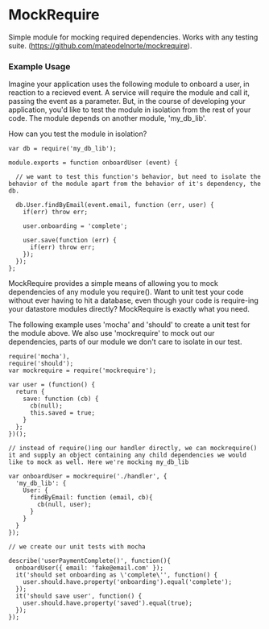 # MockRequire

Simple module for mocking required dependencies. Works with any testing suite. (https://github.com/mateodelnorte/mockrequire).


### Example Usage 

Imagine your application uses the following module to onboard a user, in reaction to a recieved event. A service will require the module and call it, passing the event as a parameter. But, in the course of developing your application, you'd like to test the module in isolation from the rest of your code. The module depends on another module, 'my_db_lib'. 

How can you test the module in isolation?

```
var db = require('my_db_lib');

module.exports = function onboardUser (event) {

  // we want to test this function's behavior, but need to isolate the behavior of the module apart from the behavior of it's dependency, the db. 

  db.User.findByEmail(event.email, function (err, user) {
    if(err) throw err;

    user.onboarding = 'complete';

    user.save(function (err) { 
      if(err) throw err; 
    });
  });
};
```

MockRequire provides a simple means of allowing you to mock dependencies of any module you require(). Want to unit test your code without ever having to hit a database, even though your code is require-ing your datastore modules directly? MockRequire is exactly what you need. 

The following example uses 'mocha' and 'should' to create a unit test for the module above. We also use 'mockrequire' to mock out our dependencies, parts of our module we don't care to isolate in our test. 

```
require('mocha'),
require('should');
var mockrequire = require('mockrequire');

var user = (function() {
  return {
    save: function (cb) {
      cb(null);
      this.saved = true;
    }
  };
})();

// instead of require()ing our handler directly, we can mockrequire() it and supply an object containing any child dependencies we would like to mock as well. Here we're mocking my_db_lib

var onboardUser = mockrequire('./handler', {
  'my_db_lib': {
    User: { 
      findByEmail: function (email, cb){
        cb(null, user);
      }
    }
  }
});

// we create our unit tests with mocha

describe('userPaymentComplete()', function(){
  onboardUser({ email: 'fake@email.com' });
  it('should set onboarding as \'complete\'', function() {
    user.should.have.property('onboarding').equal('complete');
  });
  it('should save user', function() {
    user.should.have.property('saved').equal(true);
  });
});

```
